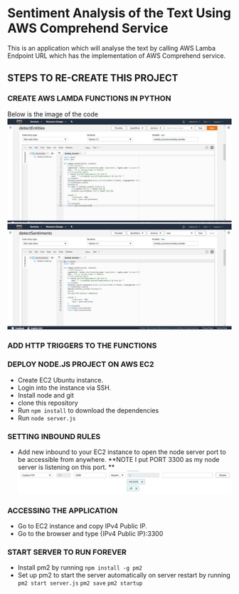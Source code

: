 # Sentiment Analysis of the Text Using AWS Comprehend Service
This is an application which will analyse the text by calling AWS Lamba Endpoint URL which has the implementation of  AWS Comprehend service. 

## STEPS TO RE-CREATE THIS PROJECT

### CREATE AWS LAMDA FUNCTIONS IN PYTHON

Below is the image of the code
![getEntities()](https://github.com/shilpisirohi12/text-Analysis-AWS-Comprehend/blob/master/images/detectEntities.JPG)
![getSentiments()](https://github.com/shilpisirohi12/text-Analysis-AWS-Comprehend/blob/master/images/detectSentiments.JPG)

### ADD HTTP TRIGGERS TO THE FUNCTIONS 

### DEPLOY NODE.JS PROJECT ON AWS EC2

- Create EC2 Ubuntu instance.
- Login into the instance via SSH.
- Install node and git
- clone this repository
- Run ```npm install``` to download the dependencies
- Run ```node server.js```

### SETTING INBOUND RULES
- Add new inbound to your EC2 instance to open the node server port to be accessible from anywhere. 
     **NOTE I put PORT 3300 as my node server is listening on this port. **
![Custom TCP](https://github.com/shilpisirohi12/text-Analysis-AWS-Comprehend/blob/master/images/customTCP.JPG)

### ACCESSING THE APPLICATION
- Go to EC2 instance and copy IPv4 Public IP.
- Go to the browser and type {IPv4 Public IP}:3300 

### START SERVER TO RUN FOREVER
- Install pm2 by running ```npm install -g pm2```
- Set up pm2 to start the server automatically on server restart by running
    ```pm2 start server.js```
    ```pm2 save```
    ```pm2 startup```
